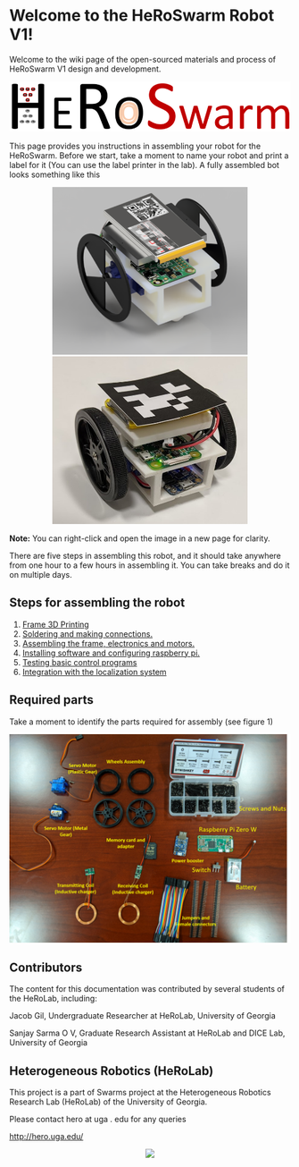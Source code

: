 # Welcome to the HeRoSwarm Robot V1!


Welcome to the wiki page of the open-sourced materials and process of HeRoSwarm V1 design and development.


<p align="center">
<img src="https://github.com/herolab-uga/heroswarm_v1/blob/master/images/HeroSwarm%20Logo.png" width="600">
</p>





This page provides you instructions in assembling your robot for the HeRoSwarm.
Before we start, take a moment to name your robot and print a label for it (You can use the label printer in the lab).
A fully assembled bot looks something like this
<p align="center">
<img src="https://github.com/herolab-uga/heroswarm_v1/blob/master/images/renderV1_1.png" width="350" height ="300">
  <img src="https://github.com/herolab-uga/heroswarm_v1/blob/master/images/botV1.jpg" width="350" height ="300">
</p>

**Note:** You can right-click and open the image in a new page for clarity.

There are five steps in assembling this robot, and it should take anywhere from one hour to a few hours in assembling it. You can take breaks and do it on multiple days.

Steps for assembling the robot
---------------------------------
1. [Frame 3D Printing](http://github.com/herolab-uga/heroswarm_v1/wiki/Frame-3D-Printing)
2. [Soldering and making connections.](http://github.com/herolab-uga/heroswarm_v1/wiki/Soldering-and-Making-Connections)
3. [Assembling the frame, electronics and motors.](http://github.com/herolab-uga/heroswarm_v1/wiki/Assembling-the-frame,-electronics,-and-motors)
4. [Installing software and configuring raspberry pi.](http://github.com/herolab-uga/heroswarm_v1/wiki/Installing-software-and-configuring-raspberry-pi)
5. [Testing basic control programs](http://github.com/herolab-uga/heroswarm_v1/wiki/Testing-basic-control-programs)
6. [Integration with the localization system](http://github.com/herolab-uga/heroswarm_v1/wiki/Integration-with-the-localization-system)

## Required parts
Take a moment to identify the parts required for assembly (see figure 1)
<p align="center">
<img src="https://github.com/herolab-uga/heroswarm_v1/blob/master/images/Picture1.png" width="600">
</p>


## Contributors



The content for this documentation was contributed by several students of the HeRoLab, including:

Jacob Gil, Undergraduate Researcher at HeRoLab, University of Georgia

Sanjay Sarma O V, Graduate Research Assistant at HeRoLab and DICE Lab, University of Georgia


## Heterogeneous Robotics (HeRoLab)

This project is a part of Swarms project at the Heterogeneous Robotics Research Lab (HeRoLab) of the University of Georgia.

Please contact hero at uga . edu for any queries

http://hero.uga.edu/

<p align="center">
<img src="http://hero.uga.edu/wp-content/uploads/2019/04/HeRo-Logo-3.png" width="300">
</p>











